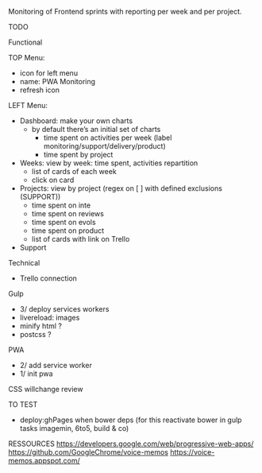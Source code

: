 Monitoring of Frontend sprints with reporting per week and per project.


TODO

Functional

TOP Menu:
- icon for left menu
- name: PWA Monitoring
- refresh icon

LEFT Menu:
- Dashboard: make your own charts
    - by default there’s an initial set of charts
        - time spent on activities per week (label monitoring/support/delivery/product)
        - time spent by project
- Weeks: view by week: time spent, activities repartition
    - list of cards of each week
    - click on card 
- Projects: view by project (regex on [ ] with defined exclusions (SUPPORT))
    - time spent on inte
    - time spent on reviews
    - time spent on evols
    - time spent on product
    - list of cards with link on Trello
- Support


Technical
- Trello connection

Gulp
- 3/ deploy services workers
- livereload: images
- minify html ?
- postcss ?

PWA
- 2/ add service worker
- 1/ init pwa

CSS
willchange review

TO TEST
- deploy:ghPages when bower deps (for this reactivate bower in gulp tasks imagemin, 6to5, build & co)


RESSOURCES
https://developers.google.com/web/progressive-web-apps/
https://github.com/GoogleChrome/voice-memos
https://voice-memos.appspot.com/
